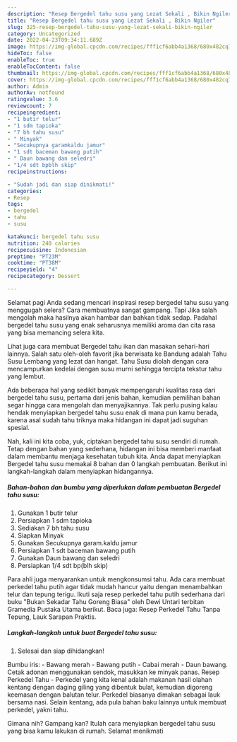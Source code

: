 ```yaml
---
description: "Resep Bergedel tahu susu yang Lezat Sekali , Bikin Ngiler"
title: "Resep Bergedel tahu susu yang Lezat Sekali , Bikin Ngiler"
slug: 325-resep-bergedel-tahu-susu-yang-lezat-sekali-bikin-ngiler
category: Uncategorized
date: 2022-04-23T09:34:11.689Z
image: https://img-global.cpcdn.com/recipes/fff1cf6abb4a1368/680x482cq70/bergedel-tahu-susu-foto-resep-utama.jpg
hideToc: false
enableToc: true
enableTocContent: false
thumbnail: https://img-global.cpcdn.com/recipes/fff1cf6abb4a1368/680x482cq70/bergedel-tahu-susu-foto-resep-utama.jpg
cover: https://img-global.cpcdn.com/recipes/fff1cf6abb4a1368/680x482cq70/bergedel-tahu-susu-foto-resep-utama.jpg
author: Admin
authorAv: notfound
ratingvalue: 3.6
reviewcount: 7
recipeingredient:
- "1 butir telur"
- "1 sdm tapioka"
- "7 bh tahu susu"
- " Minyak"
- "Secukupnya garamkaldu jamur"
- "1 sdt baceman bawang putih"
- " Daun bawang dan seledri"
- "1/4 sdt bpblh skip"
recipeinstructions:

- "Sudah jadi dan siap dinikmati!"
categories:
- Resep
tags:
- bergedel
- tahu
- susu

katakunci: bergedel tahu susu 
nutrition: 240 calories
recipecuisine: Indonesian
preptime: "PT23M"
cooktime: "PT38M"
recipeyield: "4"
recipecategory: Dessert

---
```



Selamat pagi Anda sedang mencari inspirasi resep bergedel tahu susu yang menggugah selera? Cara membuatnya sangat gampang. Tapi Jika salah mengolah maka hasilnya akan hambar dan bahkan tidak sedap. Padahal bergedel tahu susu yang enak seharusnya memiliki aroma dan cita rasa yang bisa memancing selera kita.


Lihat juga cara membuat Bergedel tahu ikan dan masakan sehari-hari lainnya. Salah satu oleh-oleh favorit jika berwisata ke Bandung adalah Tahu Susu Lembang yang lezat dan hangat. Tahu Susu diolah dengan cara mencampurkan kedelai dengan susu murni sehingga tercipta tekstur tahu yang lembut.

Ada beberapa hal yang sedikit banyak mempengaruhi kualitas rasa dari bergedel tahu susu, pertama dari jenis bahan, kemudian pemilihan bahan segar hingga cara mengolah dan menyajikannya. Tak perlu pusing kalau hendak menyiapkan bergedel tahu susu enak di mana pun kamu berada, karena asal sudah tahu triknya maka hidangan ini dapat jadi suguhan spesial.


Nah, kali ini kita coba, yuk, ciptakan bergedel tahu susu sendiri di rumah. Tetap dengan bahan yang sederhana, hidangan ini bisa memberi manfaat dalam membantu menjaga kesehatan tubuh kita. Anda dapat menyiapkan Bergedel tahu susu memakai 8 bahan dan 0 langkah pembuatan. Berikut ini langkah-langkah dalam menyiapkan hidangannya.

<!--inarticleads1-->

##### Bahan-bahan dan bumbu yang diperlukan dalam pembuatan Bergedel tahu susu:

1. Gunakan 1 butir telur
1. Persiapkan 1 sdm tapioka
1. Sediakan 7 bh tahu susu
1. Siapkan  Minyak
1. Gunakan Secukupnya garam.kaldu jamur
1. Persiapkan 1 sdt baceman bawang putih
1. Gunakan  Daun bawang dan seledri
1. Persiapkan 1/4 sdt bp(blh skip)


Para ahli juga menyarankan untuk mengkonsumsi tahu. Ada cara membuat perkedel tahu putih agar tidak mudah hancur yaitu dengan menambahkan telur dan tepung terigu. Ikuti saja resep perkedel tahu putih sederhana dari buku &#34;Bukan Sekadar Tahu Goreng Biasa&#34; oleh Dewi Untari terbitan Gramedia Pustaka Utama berikut. Baca juga: Resep Perkedel Tahu Tanpa Tepung, Lauk Sarapan Praktis. 

<!--inarticleads2-->

##### Langkah-langkah untuk buat Bergedel tahu susu:


1. Selesai dan siap dihidangkan!

Bumbu iris: - Bawang merah - Bawang putih - Cabai merah - Daun bawang. Cetak adonan menggunakan sendok, masukkan ke minyak panas. Resep Perkedel Tahu - Perkedel yang kita kenal adalah makanan hasil olahan kentang dengan daging giling yang dibentuk bulat, kemudian digoreng keemasan dengan balutan telur. Perkedel biasanya dimakan sebagai lauk bersama nasi. Selain kentang, ada pula bahan baku lainnya untuk membuat perkedel, yakni tahu. 

Gimana nih? Gampang kan? Itulah cara menyiapkan bergedel tahu susu yang bisa kamu lakukan di rumah. Selamat menikmati
